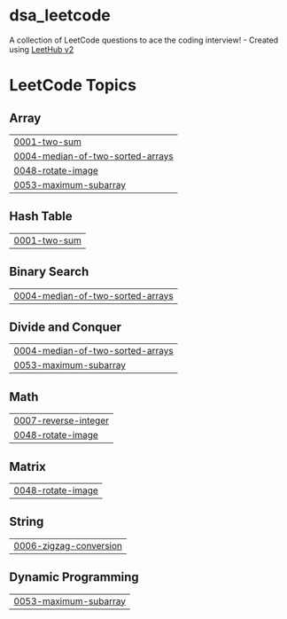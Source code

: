 # dsa_leetcode
A collection of LeetCode questions to ace the coding interview! - Created using [LeetHub v2](https://github.com/arunbhardwaj/LeetHub-2.0)

<!---LeetCode Topics Start-->
# LeetCode Topics
## Array
|  |
| ------- |
| [0001-two-sum](https://github.com/YashvardhanBhawnani/dsa_leetcode/tree/master/0001-two-sum) |
| [0004-median-of-two-sorted-arrays](https://github.com/YashvardhanBhawnani/dsa_leetcode/tree/master/0004-median-of-two-sorted-arrays) |
| [0048-rotate-image](https://github.com/YashvardhanBhawnani/dsa_leetcode/tree/master/0048-rotate-image) |
| [0053-maximum-subarray](https://github.com/YashvardhanBhawnani/dsa_leetcode/tree/master/0053-maximum-subarray) |
## Hash Table
|  |
| ------- |
| [0001-two-sum](https://github.com/YashvardhanBhawnani/dsa_leetcode/tree/master/0001-two-sum) |
## Binary Search
|  |
| ------- |
| [0004-median-of-two-sorted-arrays](https://github.com/YashvardhanBhawnani/dsa_leetcode/tree/master/0004-median-of-two-sorted-arrays) |
## Divide and Conquer
|  |
| ------- |
| [0004-median-of-two-sorted-arrays](https://github.com/YashvardhanBhawnani/dsa_leetcode/tree/master/0004-median-of-two-sorted-arrays) |
| [0053-maximum-subarray](https://github.com/YashvardhanBhawnani/dsa_leetcode/tree/master/0053-maximum-subarray) |
## Math
|  |
| ------- |
| [0007-reverse-integer](https://github.com/YashvardhanBhawnani/dsa_leetcode/tree/master/0007-reverse-integer) |
| [0048-rotate-image](https://github.com/YashvardhanBhawnani/dsa_leetcode/tree/master/0048-rotate-image) |
## Matrix
|  |
| ------- |
| [0048-rotate-image](https://github.com/YashvardhanBhawnani/dsa_leetcode/tree/master/0048-rotate-image) |
## String
|  |
| ------- |
| [0006-zigzag-conversion](https://github.com/YashvardhanBhawnani/dsa_leetcode/tree/master/0006-zigzag-conversion) |
## Dynamic Programming
|  |
| ------- |
| [0053-maximum-subarray](https://github.com/YashvardhanBhawnani/dsa_leetcode/tree/master/0053-maximum-subarray) |
<!---LeetCode Topics End-->